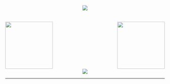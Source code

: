 <h1 align="center">
    <img src="https://readme-typing-svg.herokuapp.com/?font=Righteous&size=35&center=true&vCenter=true&width=500&height=70&duration=4000&lines=Hi+There!+👋;+I'm+Caio+Andrade!;" />
</h1>

<br/>

<div>
  <img  height="150em" src="https://github-readme-stats.vercel.app/api?username=caioo-dev&show_icons=true&theme=blue-green&include_all_commits=true&count_private=true"/>
  <img align="right" height="150em" src="https://github-readme-stats.vercel.app/api/top-langs/?username=caioo-dev&layout=compact&langs_count=16&theme=blue-green"/>
</div>

<div align="center"> 
  <a href="https://linkedin.com/in/caio-andrade2442" target="_blank">
    <img src="https://img.shields.io/badge/LinkedIn-0077B5?style=for-the-badge&logo=linkedin&logoColor=white" target="_blank" />
  </a>

<hr/>

